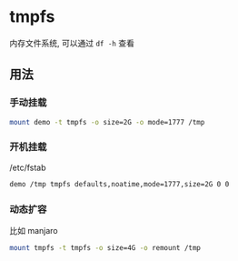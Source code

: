 # tmpfs

内存文件系统, 可以通过 `df -h` 查看

## 用法

### 手动挂载

```sh
mount demo -t tmpfs -o size=2G -o mode=1777 /tmp
```

### 开机挂载

/etc/fstab

```sh
demo /tmp tmpfs defaults,noatime,mode=1777,size=2G 0 0
```

### 动态扩容

比如 manjaro

```sh
mount tmpfs -t tmpfs -o size=4G -o remount /tmp
```
